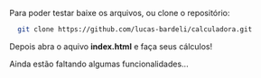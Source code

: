 
Para poder testar baixe os arquivos, ou clone o repositório: 

```bash
  git clone https://github.com/lucas-bardeli/calculadora.git
```

Depois abra o aquivo **index.html** e faça seus cálculos!

Ainda estão faltando algumas funcionalidades...